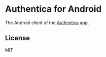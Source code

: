 # Authentica for Android

The Android client of the [Authentica](https://github.com/saifkhichi96/authentica) app.

## License

MIT
